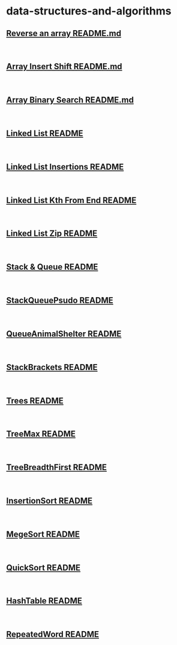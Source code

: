 # data-structures-and-algorithms

## [Reverse an array README.md](./ReverseAnArray/README.md)

<br>

## [Array Insert Shift README.md](./ArrayInsertShift/README.md)

<br>

## [Array Binary Search README.md](./ArrayBinarySearch/README.md)

<br>

## [Linked List README](./LinkedList/linked-list/README.md)

<br>

## [Linked List Insertions README](./LinkedList/linked-list/LinkedListInsertionsREADME.md)

<br>

## [Linked List Kth From End README](./LinkedList/linked-list/LinkedListKthREADME.md)

<br>

## [Linked List Zip README](./LinkedList/linked-list/LinkedListZipREADME.md)

<br>

## [Stack & Queue README](./StackAndQueue/README.md)

<br>

## [StackQueuePsudo README](./StackQueuePseudo/README.md)

<br>

## [QueueAnimalShelter README](./QueueAnimalShelter/README.md)

<br>

## [StackBrackets README](./StackBrackets/README.md)

<br>

## [Trees README](./Trees/README.md)

<br>

## [TreeMax README](./TreeMax/README.md)

<br>

## [TreeBreadthFirst README](./TreeBreadthFirst/README.md)

<br>

## [InsertionSort README](./SortingAlgorithms/InsertionSort/README.md)

<br>

## [MegeSort README](./SortingAlgorithms/MergeSort/README.md)

<br>

## [QuickSort README](./SortingAlgorithms/QuickSort/README.md)

<br>

## [HashTable README](./HashTable/README.md)

<br>

## [RepeatedWord README](./RepeatedWord/README.md)